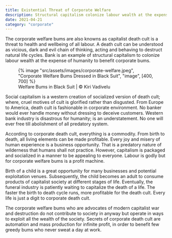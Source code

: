 ```yaml
---
title: Existential Threat of Corporate Welfare
description: Structural capitalism colonize labour wealth at the expense of humanity
date: 2021-04-21
category: "corporate"
---
```


The corporate welfare bums are also knowns as capitalist death cult is a threat to health and wellbeing of all labour. A death cult can be understood as vicious, dark and evil chain of thinking, acting and behaving to destruct natural life cycles. Bank is an example of structural capitalism to colonize labour wealth at the expense of humanity to benefit corporate bums.

<!-- excerpt -->

<figure>
{% image "src/assets/images/corporate-welfare.jpeg", "Corporate Welfare Bums Dressed in Black Suit", "image", [400, 700] %}
<figcaption>Welfare Bums in Black Suit | © Kiri Vadivelu</figcaption>
</figure>

Social capitalism is a western creation of socialized version of death cult; where, cruel motives of cult is glorified rather than disgusted. From Europe to America, death cult is fashionable in corporate environment. No banker would ever handle money without dressing to deceive customers. Western bank industry is disastrous for humanity; is an understatement. No one will ever free till abolishment of all predatory system.

According to corporate death cult, everything is a commodity. From birth to death, all living elements can be made profitable. Every joy and misery of human experience is a business opportunity. That is a predatory nature of wilderness that humans shall not practice. However, capitalism is packaged and socialized in a manner to be appealing to everyone. Labour is godly but for corporate welfare bums is a profit machine.

Birth of a child is a great opportunity for many businesses and potential exploitation venues. Subsequently, the child becomes an adult to consume products of capitalist society at different stages of life. Eventually, the funeral industry is patiently waiting to capitalize the death of a life. The faster the birth to death cycle runs, more profitable for the death cult. Every life is just a digit to corporate death cult.

The corporate welfare bums who are advocates of modern capitalist war and destruction do not contribute to society in anyway but operate in ways to exploit all the wealth of the society. Secrets of corporate death cult are automation and mass production for infinite profit, in order to benefit few greedy bums who never sweat a day at work.
